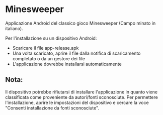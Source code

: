 # Minesweeper

Applicazione Android del classico gioco Minesweeper (Campo minato in italiano).

Per l'installazione su un dispositivo Android:

 - Scaricare il file app-release.apk
 - Una volta scaricato, aprire il file dalla notifica di scaricamento completato o da un gestore dei file
 - L'applicazione dovrebbe installarsi automaticamente

## Nota:

Il dispositivo potrebbe rifiutarsi di installare l'applicazione in quanto viene classificata come proveniente da autori/fonti sconosciute.
Per permettere l'installazione, aprire le impostazioni del dispositivo e cercare la voce "Consenti installazione da fonti sconosciute". 

